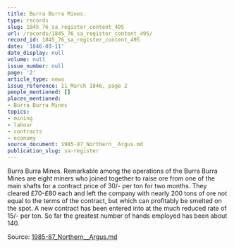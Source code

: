 ```yaml
---
title: Burra Burra Mines.
type: records
slug: 1845_76_sa_register_content_495
url: /records/1845_76_sa_register_content_495/
record_id: 1845_76_sa_register_content_495
date: '1846-03-11'
date_display: null
volume: null
issue_number: null
page: '2'
article_type: news
issue_reference: 11 March 1846, page 2
people_mentioned: []
places_mentioned:
- Burra Burra Mines
topics:
- mining
- labour
- contracts
- economy
source_document: 1985-87_Northern__Argus.md
publication_slug: sa-register
---
```


Burra Burra Mines.  Remarkable among the operations of the Burra Burra Mines are eight miners who joined together to raise ore from one of the main shafts for a contract price of 30/- per ton for two months.  They cleared £70-£80 each and left the company with nearly 200 tons of ore not equal to the terms of the contract, but which can profitably be smelted on the spot.  A new contract has been entered into at the much reduced rate of 15/- per ton.  So far the greatest number of hands employed has been about 140.

Source: [1985-87_Northern__Argus.md](/downloads/markdown/1985-87_Northern__Argus.md)
